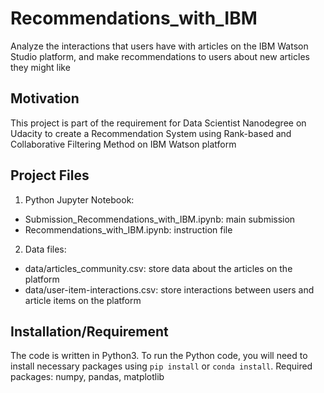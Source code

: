 # Recommendations_with_IBM
Analyze the interactions that users have with articles on the IBM Watson Studio platform, and make recommendations to users about new articles they might like

## Motivation
This project is part of the requirement for Data Scientist Nanodegree on Udacity to create a Recommendation System using Rank-based and Collaborative Filtering Method on IBM Watson platform  

## Project Files

1. Python Jupyter Notebook:
- Submission_Recommendations_with_IBM.ipynb: main submission
- Recommendations_with_IBM.ipynb: instruction file 

2. Data files: 
- data/articles_community.csv: store data about the articles on the platform
- data/user-item-interactions.csv: store interactions between users and article items on the platform


## Installation/Requirement

The code is written in Python3. To run the Python code, you will need to install necessary packages using `pip install` or `conda install`. Required packages: numpy, pandas, matplotlib